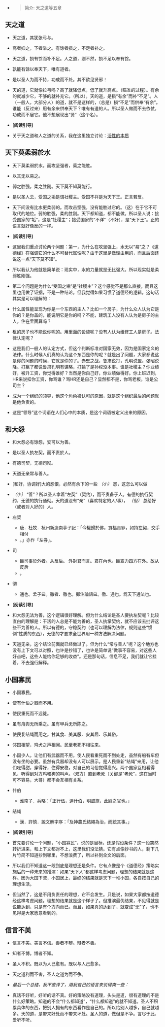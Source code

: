 - > 简介: 天之道等五章

## 天之道

- 天之道，其犹张弓与。
- 高者抑之，下者举之。有馀者损之，不足者补之。
- 天之道，损有馀而补不足。人之道，则不然，损不足以奉有馀。
- 孰能有馀以奉天下，唯有道者。
- 是以圣人为而不恃，功成而不处。其不欲见贤邪！

- 天的道，它就像拉弓吗？高了就降低点，低了就升高点。（瞄准的过程）。有余的就减少它，不够的就补充它。（所以），天的道，是损“有余”而补“不足”。人（一般人，大部分人）的道，就不是这样的，（总是）损“不足”而供奉“有余”。谁能（反过来）用有余来供奉天下？唯有有道的人。所以圣人做而不去依仗，功成而不居它。他不想展现出“贤”（这个名）。
- **[阅读引导]**
- 关于天之道和人之道的关系，我在这里独立讨论：[活性的本质](./ext/活性的本质.md)
## 天下莫柔弱於水

- 天下莫柔弱於水。而攻坚强者，莫之能胜。
- 以其无以易之。
- 弱之胜强。柔之胜刚。天下莫不知莫能行。
- 是以圣人云，受国之垢是谓社稷主。受国不祥是为天下王。正言若反。

- 天下间没有比水更柔弱的。而攻击坚强，没有能胜过它的。（这）在于它不可取代的地位。弱的胜强，柔的胜刚。天下都知道，都不能做。所以圣人说：接受国家的“垢”，这是“社稷主”；接受国家的“不详”（不好），是“天下王”。正的语言就好像反的一样。
- **[阅读引导]**
- 这里我们重点讨论两个问题：第一，为什么在攻坚强上，水无以“易”之？《道德经》在强调它的什么不可替代属性呢？由于这里是做理由用的，而且后面还说这一点“天下莫不知”。
- 所以我认为他就是简单说：现实中，水的力量就是无比强大。所以现实就是柔弱胜刚强。
- 第二个问题是为什么“受国之垢”是“社稷主”？这个感觉不是那么直接，而且这里也用做了证据，不是一种结论。但我觉得如果习惯了道德经的逻辑，这句话其实是可以理解的：
- 什么属性能呈现为你是一个东西的主人？比如一个房子，为什么众人认为它是你的？是你盖的，能说明它是你的吗？不能，建筑工人没有人认为是房子的主人。住在里面算吗？
- 租的房子也不能说你呢的。用里面的设施呢？没有人认为维修工人是房子。法律认定呢？
- 这是我们一般人的认定方式，但这个判断标准对国家无效，因为是国家定义的法律。什么时候人们真的认为这个东西是你的呢？就是出了问题，大家都说这是你的问题的时候，它就是你的了。赤壁之战，鲁肃说打，孔明说盟，张昭说降。打赢了都说鲁肃孔明有谋略，打输了是孙权没本事。谁是社稷主？你业绩好，被升工资，你觉得谁好？当然是你自己好，你业绩做得好。你上班迟到，HR来说扣你工资，你骂谁？骂HR还是自己？显然都不是，你骂老板。谁是公司主？
- 成为一个组织的领导，他这个角色被认可的原因，就是这个组织最后的问题就是他负责的。
- 这是“领导”这个词语在人们心中的本质，是这个词语被定义出来的原因。
## 和大怨

- 和大怨必有馀怨，安可以为善。
- 是以圣人执左契，而不责於人。
- 有德司契，无德司彻。
- 天道无亲常与善人。

- [和好，协调好]大的怨恨，必然有余下的一些 *（小）* 怨，这怎么可以做
- *（小）* “善”？所以圣人拿着“左契”（契约），而不责备于人。有德的执行契约，无德的执行通彻。天的道没有“亲”（喜欢特定的人/事）， *（但）* 总给好（或者对人好的）人。
- 左契
  - 唐．杜牧．杭州新造南亭子記：「今權歸於佛，買福賣罪，如持左契，交手相付
  - 。」亦作「左券」。
- 司
  - 臣司事於外者。从反后。 外對君而言。君在內也。臣宣力四方在外。故从反后
  - 。
- 彻
  - 通也。孟子曰。徹者、徹也。鄭注論語曰。徹、通也。爲天下通法也。
- **[阅读引导]**
- 和大怨无法为善，这个逻辑很好理解。但为什么结论是圣人要执左契呢？比较直白的理解是：干活的人总是不能为善的，圣人执掌契约，就不应该去批评这些不为善的人。所以有德的，守稳契约（也可以理解为法律，规则这些“惯例”性质的东西），无德的才要求全世界用一种方法解决问题。
- 天道无亲，这个结论前面就已经做过了。但为什么“常与善人”呢？这个地方也没有上下文可以对照，也许是抄错了，也许是简单说“做事不容易，对这些人好点吧，这些人能给你足够的收益”。还是那句话，信息不足，我们就让它挂着，不去强行解释。
## 小国寡民

- 小国寡民。
- 使有什伯之器而不用。
- 使民重死而不远徙。
- 虽有舟舆无所乘之。虽有甲兵无所陈之。
- 使民复结绳而用之。甘其食、美其服、安其居、乐其俗。
- 邻国相望，鸡犬之声相闻。民至老死不相往来。

- 小国少人。让他们有武器而不用。使人民看重死而不到处走，虽然有船有车但没有坐的必要。虽然有兵器却没有人可以展示。是人民重新“结绳”来用，让他们吃得甜，穿得好，住得安稳，对自己的习俗觉得高兴。两个国家互相看得见，听得到对方鸡和狗的叫声。（双方）直到老死（关键是“老死”，这在当时可不容易，大哥）都不会互相有关系。
- 什伯
  - 淮南子．兵略：「正行伍，連什伯，明鼓旗，此尉之官也。」
- 结绳
  - 漢．許慎．說文解字序：「及神農氏結繩為治，而統其事。」
- **[阅读引导]**
- 首先要讨论一个问题，“小国寡民”，说的是目标，还是假设条件？这一段突然转折进来，和上下文都对不上，这里我们没法猜。它有点像抄书的人，剩下几片竹简不知道抄到哪里，不想浪费了，所以补到全文的后面。
- 所以我们不知道这一段到底是理想还是条件。它有点像是个《道德经》策略实施后的一种未来的推演：如果“天下人”都这样考虑问题，理想的结果就是这样。因为大国下流，小国居上，最终的结果就是天下一堆小国，各自按自己的理想生活。
- 但当然了，这是不用负责任的理想，它不会发生。只是说，如果大家都按道德经这样考虑问题，理想的结果就是这个样子了。但推演最优结果，不见得就是说能达到，只是有个方向而已。而且，如果真的达到了，就变成“无”了，也不见得是大家愿意看到的。
## 信言不美

- 信言不美。美言不信。善者不辩。辩者不善。
- 知者不博。博者不知。
- 圣人不积。既以为人己愈有。既以与人己愈多。
- 天之道利而不害，圣人之道为而不争。

- *最后一个总结，我不直译了，用我自己的语言来说得爽一些：*
- 真话不好听，好听的话不真。好的策略没有道理，头头是道，很有道理的不是什么好策略。知道的不会“什么都知道”，“什么都知道”的就不知道。圣人不积累具体的东西，把别人拥有的东西看作是自己的。所以给别人越多，自己就越多。天的道，是带来好处而不带来坏处。圣人的道，做但是不争。言尽于此，爱听不听。
